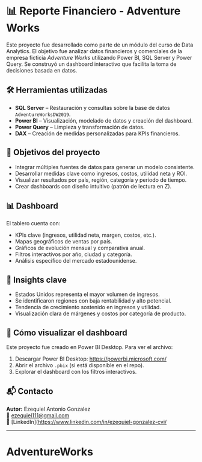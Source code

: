 # 📊 Reporte Financiero - Adventure Works

Este proyecto fue desarrollado como parte de un módulo del curso de Data Analytics. El objetivo fue analizar datos financieros y comerciales de la empresa ficticia *Adventure Works* utilizando Power BI, SQL Server y Power Query. Se construyó un dashboard interactivo que facilita la toma de decisiones basada en datos.

## 🛠️ Herramientas utilizadas

- **SQL Server** – Restauración y consultas sobre la base de datos `AdventureWorksDW2019`.
- **Power BI** – Visualización, modelado de datos y creación del dashboard.
- **Power Query** – Limpieza y transformación de datos.
- **DAX** – Creación de medidas personalizadas para KPIs financieros.

## 📌 Objetivos del proyecto

- Integrar múltiples fuentes de datos para generar un modelo consistente.
- Desarrollar medidas clave como ingresos, costos, utilidad neta y ROI.
- Visualizar resultados por país, región, categoría y periodo de tiempo.
- Crear dashboards con diseño intuitivo (patrón de lectura en Z).

## 📊 Dashboard

El tablero cuenta con:

- KPIs clave (ingresos, utilidad neta, margen, costos, etc.).
- Mapas geográficos de ventas por país.
- Gráficos de evolución mensual y comparativa anual.
- Filtros interactivos por año, ciudad y categoría.
- Análisis específico del mercado estadounidense.

## 🧠 Insights clave

- Estados Unidos representa el mayor volumen de ingresos.
- Se identificaron regiones con baja rentabilidad y alto potencial.
- Tendencia de crecimiento sostenido en ingresos y utilidad.
- Visualización clara de márgenes y costos por categoría de producto.


## 🚀 Cómo visualizar el dashboard

Este proyecto fue creado en Power BI Desktop. Para ver el archivo:

1. Descargar Power BI Desktop: https://powerbi.microsoft.com/
2. Abrir el archivo `.pbix` (si está disponible en el repo).
3. Explorar el dashboard con los filtros interactivos.

## 📬 Contacto

**Autor:** Ezequiel Antonio Gonzalez  
📧 ezequiel111@gmail.com  
📎 [LinkedIn](https://www.linkedin.com/in/ezequiel-gonzalez-cvi/

---



# AdventureWorks
